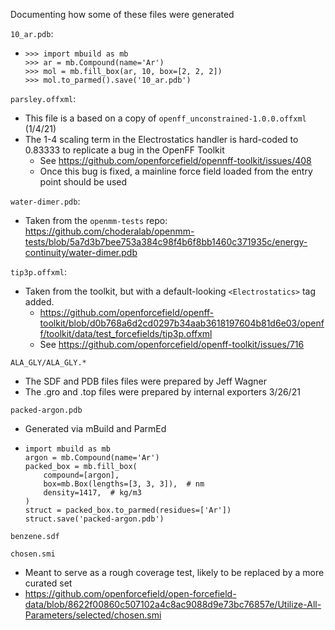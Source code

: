Documenting how some of these files were generated


`10_ar.pdb`:
  - ```python3
    >>> import mbuild as mb
    >>> ar = mb.Compound(name='Ar')
    >>> mol = mb.fill_box(ar, 10, box=[2, 2, 2])
    >>> mol.to_parmed().save('10_ar.pdb')
    ```

`parsley.offxml`:
  - This file is a based on a copy of `openff_unconstrained-1.0.0.offxml` (1/4/21)
  - The 1-4 scaling term in the Electrostatics handler is hard-coded to 0.83333 to replicate a bug in the OpenFF Toolkit
    - See https://github.com/openforcefield/opennff-toolkit/issues/408
    - Once this bug is fixed, a mainline force field loaded from the entry point should be used

`water-dimer.pdb`:
  - Taken from the `openmm-tests` repo: https://github.com/choderalab/openmm-tests/blob/5a7d3b7bee753a384c98f4b6f8bb1460c371935c/energy-continuity/water-dimer.pdb

`tip3p.offxml`:
  - Taken from the toolkit, but with a default-looking `<Electrostatics>` tag added.
    - https://github.com/openforcefield/openff-toolkit/blob/d0b768a6d2cd0297b34aab3618197604b81d6e03/openff/toolkit/data/test_forcefields/tip3p.offxml
    - See https://github.com/openforcefield/openff-toolkit/issues/716

`ALA_GLY/ALA_GLY.*`
  - The SDF and PDB files files were prepared by Jeff Wagner
  - The .gro and .top files were prepared by internal exporters 3/26/21

`packed-argon.pdb`
  - Generated via mBuild and ParmEd
  - ```
    import mbuild as mb
    argon = mb.Compound(name='Ar')
    packed_box = mb.fill_box(
        compound=[argon],
        box=mb.Box(lengths=[3, 3, 3]),  # nm
        density=1417,  # kg/m3
    )
    struct = packed_box.to_parmed(residues=['Ar'])
    struct.save('packed-argon.pdb')
    ```

`benzene.sdf`

`chosen.smi`
  - Meant to serve as a rough coverage test, likely to be replaced by a more curated set
  - https://github.com/openforcefield/open-forcefield-data/blob/8622f00860c507102a4c8ac9088d9e73bc76857e/Utilize-All-Parameters/selected/chosen.smi
